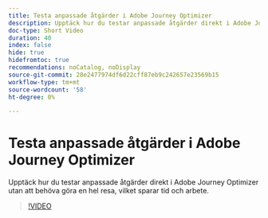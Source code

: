 ```yaml
---
title: Testa anpassade åtgärder i Adobe Journey Optimizer
description: Upptäck hur du testar anpassade åtgärder direkt i Adobe Journey Optimizer utan att behöva göra en hel resa, vilket sparar tid och arbete.
doc-type: Short Video
duration: 40
index: false
hide: true
hidefromtoc: true
recommendations: noCatalog, noDisplay
source-git-commit: 28e2477974df6d22cff87eb9c242657e23569b15
workflow-type: tm+mt
source-wordcount: '58'
ht-degree: 0%

---
```



# Testa anpassade åtgärder i Adobe Journey Optimizer

Upptäck hur du testar anpassade åtgärder direkt i Adobe Journey Optimizer utan att behöva göra en hel resa, vilket sparar tid och arbete.

<!-- 62_S522_3442522_39_testing-custom-actions-in-adobe-journey-optimizer -->
>[!VIDEO](https://video.tv.adobe.com/v/3460439/?learn=on&enablevpops=true&captions=swe)
